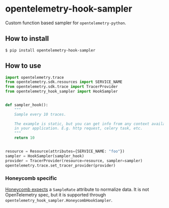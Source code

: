 # opentelemetry-hook-sampler

Custom function based sampler for `opentelemetry-python`.

## How to install

```
$ pip install opentelemetry-hook-sampler
```

## How to use

```python
import opentelemetry.trace
from opentelemetry.sdk.resources import SERVICE_NAME
from opentelemetry.sdk.trace import TracerProvider
from opentelemetry_hook_sampler import HookSampler


def sampler_hook():
    """
    Sample every 10 traces.
    
    The example is static, but you can get info from any context available
    in your application. E.g. http request, celery task, etc.
    """
    return 10


resource = Resource(attributes={SERVICE_NAME: "foo"})
sampler = HookSampler(sampler_hook)
provider = TracerProvider(resource=resource, sampler=sampler)
opentelemetry.trace.set_tracer_provider(provider)
```

### Honeycomb specific

[Honeycomb expects](https://docs.honeycomb.io/manage-data-volume/sampling/) a
`SampleRate` attribute to normalize data. It is not OpenTelemetry spec, but
it is supported through `opentelemetry_hook_sampler.HoneycombHookSampler`.
